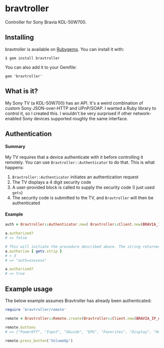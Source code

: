 # bravtroller
Controller for Sony Bravia KDL-50W700.

## Installing

bravtroller is available on [Rubygems](https://rubygems.org). You can install it with:

```
$ gem install bravtroller
```

You can also add it to your Gemfile:

```
gem 'bravtroller'
```

## What is it?

My Sony TV (a KDL-50W700) has an API. It's a weird combination of custom Sony JSON-over-HTTP and UPnP/SOAP. 
I wanted a Ruby library to control it, so I created this. I wouldn't be very surprised if other network-enabled Sony
devices supported roughly the same interface.

## Authentication

#### Summary

My TV requires that a device authenticate with it before controlling it remotely. You can use
`Bravtroller::Authenticator` to do that. This is what happens:

1. `Bravtroller::Authenticator` initiates an authentication request
2. The TV displays a 4 digit security code
3. A user-provided block is called to supply the security code (I just used `gets`)
4. The security code is submitted to the TV, and `Bravtroller` will then be authenticated

#### Example 

```ruby
auth = Bravtroller::Authenticator.new( Bravtroller::Client.new(BRAVIA_IP_ADDRESS) )

a.authorized?
# => false

# This will initiate the procedure described above. The string returned is a cookie used by the SOAP client
a.authorize { gets.strip }
# > 3
# => "auth=xxxxxxx"

a.authorized?
# => true
```

## Example usage

The below example assumes Bravtroller has already been authenticated:

```ruby
require 'bravtroller/remote'

remote = Bravtroller::Remote.create(Bravtroller::Client.new(BRAVIA_IP_ADDRESS))

remote.buttons
# => ["PowerOff", "Input", "GGuide", "EPG", "Favorites", "Display", "Home", "Options", "Return", "Up", "Down", "Right", "Left", "Confirm", "Red", "Green", "Yellow", "Blue", "Num1", "Num2", "Num3", "Num4", "Num5", "Num6", "Num7", "Num8", "Num9", "Num0", "Num11", "Num12", "VolumeUp", "VolumeDown", "Mute", "ChannelUp", "ChannelDown", "SubTitle", "ClosedCaption", "Enter", "DOT", "Analog", "Teletext", "Exit", "Analog2", "*AD", "Digital", "Analog?", "BS", "CS", "BSCS", "Ddata", "PicOff", "Tv_Radio", "Theater", "SEN", "InternetWidgets", "InternetVideo", "Netflix", "SceneSelect", "Mode3D", "iManual", "Audio", "Wide", "Jump", "PAP", "MyEPG", "ProgramDescription", "WriteChapter", "TrackID", "TenKey", "AppliCast", "acTVila", "DeleteVideo", "PhotoFrame", "TvPause", "KeyPad", "Media", "SyncMenu", "Forward", "Play", "Rewind", "Prev", "Stop", "Next", "Rec", "Pause", "Eject", "FlashPlus", "FlashMinus", "TopMenu", "PopUpMenu", "RakurakuStart", "OneTouchTimeRec", "OneTouchView", "OneTouchRec", "OneTouchStop", "DUX", "FootballMode", "Social"]

remote.press_button('VolumeUp')
```

